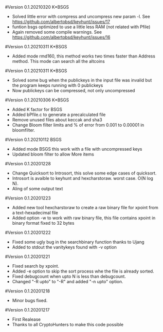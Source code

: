 #Version 0.1.20210320 K*BSGS
- Solved little error with compress and uncompress new param -l. See https://github.com/albertobsd/keyhunt/issues/17
- funtion bsgs optimized to use a little less RAM (not related with Pfile)
- Again removed some compile warnings. See https://github.com/albertobsd/keyhunt/issues/16

#Version 0.1.20210311 K*BSGS
- Added mode rmd160, this method works two times faster than Address method. This mode can search all the altcoins


#Version 0.1.20210311 K*BSGS
- Solved some bug when the publickeys in the input file was invalid but the program keeps running with 0 publickeys
- Now publickeys can be compressed, not only uncompressed

#Version 0.1.20210306 K*BSGS
- Added K factor for BSGS
- Added bPfile.c to generate a precalculated file
- Remove unused files about keccak and sha3
- Change Bloom filter limits and % of error from 0.001 to 0.00001 in bloomfilter.

#Version 0.1.20210112 BSGS
- Added mode BSGS this work with a file with uncompressed keys
- Updated  bloom filter to allow More items


#Version 0.1.20201228
- Change Quicksort to Introsort, this solve some edge cases of quicksort.
- Introsort is avaible to keyhunt and hexcharstoraw. worst case. O(N log N).
- Aling of some output text

#Version 0.1.20201223
- Added new tool hexcharstoraw to create a raw binary file for xpoint from a text-hexadecimal file
- Added option -w to work with raw binary file, this file contains xpoint in binary format fixed to 32 bytes

#Version 0.1.20201222
- Fixed some ugly bug in the searchbinary function thanks to Ujang
- Added to stdout the vanitykeys found with -v option

#Version 0.1.20201221
- Fixed search by xpoint.
- Added -e option to skip the sort process whe the file is already sorted.
- Fixed debugcount when upto N is less than debugcount.
- Changed "-R upto" to "-R" and added "-n upto" option.

#Version 0.1.20201218
- Minor bugs fixed.

#Version 0.1.20201217
- First Realease
- Thanks to all CryptoHunters to make this code possible
